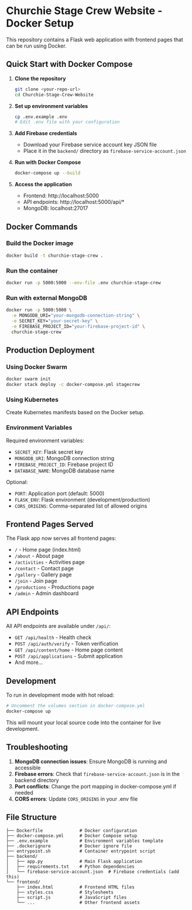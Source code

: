 # Churchie Stage Crew Website - Docker Setup

This repository contains a Flask web application with frontend pages that can be run using Docker.

## Quick Start with Docker Compose

1. **Clone the repository**
   ```bash
   git clone <your-repo-url>
   cd Churchie-Stage-Crew-Website
   ```

2. **Set up environment variables**
   ```bash
   cp .env.example .env
   # Edit .env file with your configuration
   ```

3. **Add Firebase credentials**
   - Download your Firebase service account key JSON file
   - Place it in the `backend/` directory as `firebase-service-account.json`

4. **Run with Docker Compose**
   ```bash
   docker-compose up --build
   ```

5. **Access the application**
   - Frontend: http://localhost:5000
   - API endpoints: http://localhost:5000/api/*
   - MongoDB: localhost:27017

## Docker Commands

### Build the Docker image
```bash
docker build -t churchie-stage-crew .
```

### Run the container
```bash
docker run -p 5000:5000 --env-file .env churchie-stage-crew
```

### Run with external MongoDB
```bash
docker run -p 5000:5000 \
  -e MONGODB_URI="your-mongodb-connection-string" \
  -e SECRET_KEY="your-secret-key" \
  -e FIREBASE_PROJECT_ID="your-firebase-project-id" \
  churchie-stage-crew
```

## Production Deployment

### Using Docker Swarm
```bash
docker swarm init
docker stack deploy -c docker-compose.yml stagecrew
```

### Using Kubernetes
Create Kubernetes manifests based on the Docker setup.

### Environment Variables

Required environment variables:
- `SECRET_KEY`: Flask secret key
- `MONGODB_URI`: MongoDB connection string
- `FIREBASE_PROJECT_ID`: Firebase project ID
- `DATABASE_NAME`: MongoDB database name

Optional:
- `PORT`: Application port (default: 5000)
- `FLASK_ENV`: Flask environment (development/production)
- `CORS_ORIGINS`: Comma-separated list of allowed origins

## Frontend Pages Served

The Flask app now serves all frontend pages:
- `/` - Home page (index.html)
- `/about` - About page
- `/activities` - Activities page
- `/contact` - Contact page
- `/gallery` - Gallery page
- `/join` - Join page
- `/productions` - Productions page
- `/admin` - Admin dashboard

## API Endpoints

All API endpoints are available under `/api/`:
- `GET /api/health` - Health check
- `POST /api/auth/verify` - Token verification
- `GET /api/content/home` - Home page content
- `POST /api/applications` - Submit application
- And more...

## Development

To run in development mode with hot reload:
```bash
# Uncomment the volumes section in docker-compose.yml
docker-compose up
```

This will mount your local source code into the container for live development.

## Troubleshooting

1. **MongoDB connection issues**: Ensure MongoDB is running and accessible
2. **Firebase errors**: Check that `firebase-service-account.json` is in the backend directory
3. **Port conflicts**: Change the port mapping in docker-compose.yml if needed
4. **CORS errors**: Update `CORS_ORIGINS` in your .env file

## File Structure
```
├── Dockerfile              # Docker configuration
├── docker-compose.yml      # Docker Compose setup
├── .env.example            # Environment variables template
├── .dockerignore           # Docker ignore file
├── entrypoint.sh           # Container entrypoint script
├── backend/
│   ├── app.py              # Main Flask application
│   ├── requirements.txt    # Python dependencies
│   └── firebase-service-account.json  # Firebase credentials (add this)
└── frontend/
    ├── index.html          # Frontend HTML files
    ├── styles.css          # Stylesheets
    ├── script.js           # JavaScript files
    └── ...                 # Other frontend assets
```
